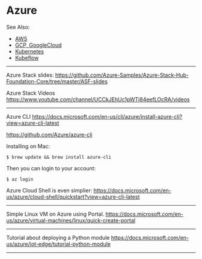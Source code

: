 # Azure

See Also:

  - [AWS](AWS.md)
  - [GCP, GoogleCloud](GoogleCloud.md)
  - [Kubernetes](Kubernetes.md)
  - [Kubeflow](Kubeflow.md)

---

Azure Stack slides:
https://github.com/Azure-Samples/Azure-Stack-Hub-Foundation-Core/tree/master/ASF-slides

Azure Stack Videos
https://www.youtube.com/channel/UCCkJEhUc1pWTj84eefLOcRA/videos

---

Azure CLI
https://docs.microsoft.com/en-us/cli/azure/install-azure-cli?view=azure-cli-latest

https://github.com/Azure/azure-cli
    
Installing on Mac:

    $ brew update && brew install azure-cli
    
Then you can login to your account:

    $ az login    
    
Azure Cloud Shell is even simplier:
https://docs.microsoft.com/en-us/azure/cloud-shell/quickstart?view=azure-cli-latest

---

Simple Linux VM on Azure using Portal.
https://docs.microsoft.com/en-us/azure/virtual-machines/linux/quick-create-portal

---

Tutorial about deploying a Python module
https://docs.microsoft.com/en-us/azure/iot-edge/tutorial-python-module

---
